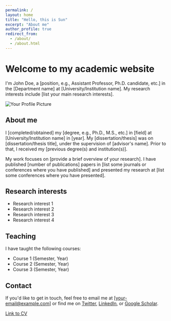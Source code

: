 ```yaml
---
permalink: /
layout: home
title: "Hello, this is Sun"
excerpt: "About me"
author_profile: true
redirect_from: 
  - /about/
  - /about.html
---
```


# Welcome to my academic website

I'm John Doe, a [position, e.g., Assistant Professor, Ph.D. candidate, etc.] in the [Department name] at [University/Institution name]. My research interests include [list your main research interests].

![Your Profile Picture](/assets/images/profile-picture.jpg)

## About me

I [completed/obtained] my [degree, e.g., Ph.D., M.S., etc.] in [field] at [University/Institution name] in [year]. My [dissertation/thesis] was on [dissertation/thesis title], under the supervision of [advisor's name]. Prior to that, I received my [previous degree(s) and institution(s)].

My work focuses on [provide a brief overview of your research]. I have published [number of publications] papers in [list some journals or conferences where you have published] and presented my research at [list some conferences where you have presented].

## Research interests

- Research interest 1
- Research interest 2
- Research interest 3
- Research interest 4

## Teaching

I have taught the following courses:

- Course 1 (Semester, Year)
- Course 2 (Semester, Year)
- Course 3 (Semester, Year)

## Contact

If you'd like to get in touch, feel free to email me at [your-email@example.com] or find me on [Twitter](https://twitter.com/your_username), [LinkedIn](https://www.linkedin.com/in/your_username/), or [Google Scholar](https://scholar.google.com/citations?user=your_ID).

[Link to CV](/assets/docs/cv.pdf)
